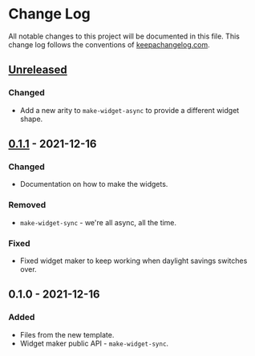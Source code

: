 # Change Log
All notable changes to this project will be documented in this file. This change log follows the conventions of [keepachangelog.com](http://keepachangelog.com/).

## [Unreleased]
### Changed
- Add a new arity to `make-widget-async` to provide a different widget shape.

## [0.1.1] - 2021-12-16
### Changed
- Documentation on how to make the widgets.

### Removed
- `make-widget-sync` - we're all async, all the time.

### Fixed
- Fixed widget maker to keep working when daylight savings switches over.

## 0.1.0 - 2021-12-16
### Added
- Files from the new template.
- Widget maker public API - `make-widget-sync`.

[Unreleased]: https://github.com/your-name/quandlclj/compare/0.1.1...HEAD
[0.1.1]: https://github.com/your-name/quandlclj/compare/0.1.0...0.1.1
